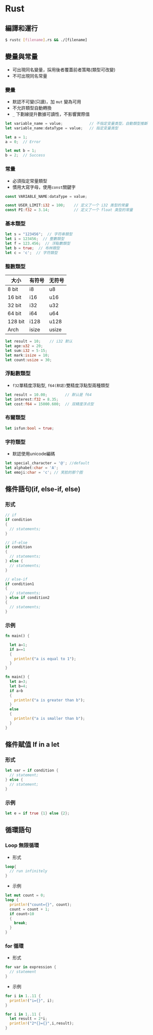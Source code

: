 # Rust

## 編譯和運行
```sh
$ rustc [filename].rs && ./[filename]
```

## 變量與常量
- 可出現同名變量，採用後者覆蓋前者策略(類型可改變)
- 不可出現同名常量

### 變量
- 默認不可變(只讀)，加 `mut` 變為可用
- 不允許類型自動轉換
- `_` 下劃線提升數據可讀性，不影響實際值
```rust
let variable_name = value;            // 不指定变量类型，自動類型推斷
let variable_name:dataType = value;   // 指定变量类型
```
```rust
let a = 1;
a = 0;  // Error

let mut b = 1;
b = 2;  // Success
```

### 常量
- 必須指定常量類型
- 慣用大寫字母，使用`const`關鍵字
```rust
const VARIABLE_NAME:dataType = value;
```
```rust
const USER_LIMIT:i32 = 100;    // 定义了一个 i32 类型的常量
const PI:f32 = 3.14;           // 定义了一个 float 类型的常量
```

### 基本類型
```rust
let s = "123456";  // 字符串類型
let i = 123456;  // 整數類型
let f = 123.456;  // 浮點數類型
let b = true;  // 布林類型
let c = 'c';  // 字符類型
```

### 整數類型
大小 | 有符号 | 无符号
-|-|-
8 bit | i8 | u8
16 bit | i16 | u16
32 bit | i32 | u32
64 bit | i64 | u64
128 bit | i128 | u128
Arch | isize | usize
```rust
let result = 10;    // i32 默认
let age:u32 = 20;
let sum:i32 = 5-15;
let mark:isize = 10;
let count:usize = 30;
```

### 浮點數類型
- `f32`單精度浮點型, `f64(默認)`雙精度浮點型兩種類型
```rust
let result = 10.00;        // 默认是 f64 
let interest:f32 = 8.35;
let cost:f64 = 15000.600;  // 双精度浮点型
```

### 布爾類型
```rust
let isfun:bool = true;
```

### 字符類型
- 默認使用unicode編碼
```rust
let special_character = '@'; //default
let alphabet:char = 'A';
let emoji:char = 'c'; // 笑脸的那个图
```

## 條件語句(if, else-if, else)

### 形式
```rust
// if
if condition
{
  // statements;
}

// if-else
if condition
{
  // statements;
} else {
  // statements;  
}

// else-if
if condition1
{
  // statements;  
} else if condition2
{
  // statements;  
}
```
### 示例
```rust
fn main() {

  let a=1;  
  if a==1  
  {  
    println!("a is equal to 1");  
  }
}

fn main() {  
  let a=3;  
  let b=4;  
  if a>b  
  {  
    println!("a is greater than b");  
  }  
  else  
  {  
    println!("a is smaller than b");   
  }  
}
```

## 條件賦值 If in a let

### 形式
```rust
let var = if condition {
  // statement;
} else {
  // statement;
}
```

### 示例
```rust
let e = if true {1} else {2};
```

## 循環語句

### Loop 無限循環
- 形式
```rust
loop{
  // run infinitely
}
```
- 示例
```rust
let mut count = 0;
loop {
  println!("count={}", count);
  count = count + 1;
  if count>10
  {
    break;
  }
}
```

### for 循環
- 形式
```rust
for var in expression {
  // statement
}
```
- 示例
```rust
for i in 1..11 {
  println!("i={}", i);
}

for i in 1..11 {
  let result = 2*i;
  println!("2*{}={}",i,result);
}
```







